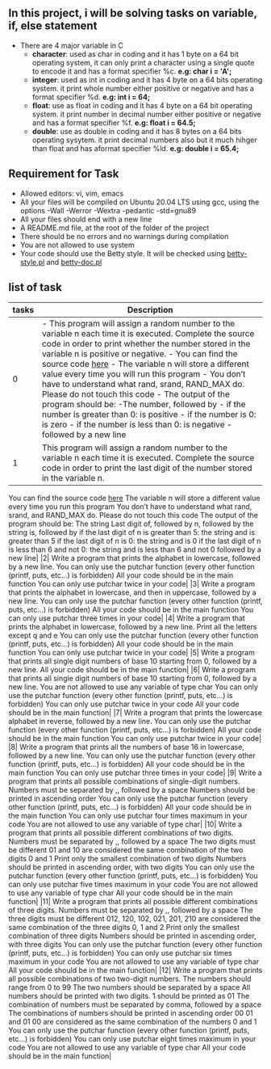 ## In this project, i will be solving tasks on variable, if, else statement
- There are 4 major variable in C
	- **character**: used as char in coding and it has 1 byte on a 64 bit operating system, it can only print a character using a single quote to encode it and has a format specifier %c. **e.g: char i = 'A';**
	- **integer**: used as int in coding and it has 4 byte on a 64 bits operating system. it print whole number either positive or negative and has a format specifier %d. **e.g: int i = 64;**
	- **float**: use as float in coding and it has 4 byte on a 64 bit operating system. it print number in decimal number either positive or negative and has a format specifier %f. **e.g: float i = 64.5;**
	- **double**: use as double in coding and it has 8 bytes on a 64 bits operating sysytem. it print decimal numbers also but it much hihger than float and has aformat specifier %ld. **e.g: double i = 65.4;**
## Requirement for Task
- Allowed editors: vi, vim, emacs
- All your files will be compiled on Ubuntu 20.04 LTS using gcc, using the options -Wall -Werror -Wextra -pedantic -std=gnu89
- All your files should end with a new line
- A README.md file, at the root of the folder of the project
- There should be no errors and no warnings during compilation
- You are not allowed to use system
- Your code should use the Betty style. It will be checked using [betty-style.pl](https://github.com/holbertonschool/Betty/blob/master/betty-style.pl) and [betty-doc.pl](https://github.com/holbertonschool/Betty/blob/master/betty-doc.pl)
## list of task

|tasks| Description|
|---|---|
|0|  - This program will assign a random number to the variable n each time it is executed. Complete the source code in order to print whether the number stored in the variable n is positive or negative. - You can find the source code [here](https://github.com/holbertonschool/0x01.c/blob/master/0-positive_or_negative_c) - The variable n will store a different value every time you will run this program - You don’t have to understand what rand, srand, RAND_MAX do. Please do not touch this code - The output of the program should be: -The number, followed by - if the number is greater than 0: is positive - if the number is 0: is zero - if the number is less than 0: is negative - followed by a new line|
|1| This program will assign a random number to the variable n each time it is executed. Complete the source code in order to print the last digit of the number stored in the variable n.
You can find the source code [here](https://github.com/holbertonschool/0x01.c/blob/master/1-last_digit_c)
The variable n will store a different value every time you run this program
You don’t have to understand what rand, srand, and RAND_MAX do. Please do not touch this code
The output of the program should be:
The string Last digit of, followed by
n, followed by
the string is, followed by
if the last digit of n is greater than 5: the string and is greater than 5
if the last digit of n is 0: the string and is 0
if the last digit of n is less than 6 and not 0: the string and is less than 6 and not 0
followed by a new line|
|2| Write a program that prints the alphabet in lowercase, followed by a new line.
You can only use the putchar function (every other function (printf, puts, etc…) is forbidden)
All your code should be in the main function
You can only use putchar twice in your code|
|3| Write a program that prints the alphabet in lowercase, and then in uppercase, followed by a new line.
You can only use the putchar function (every other function (printf, puts, etc…) is forbidden)
All your code should be in the main function
You can only use putchar three times in your code|
|4| Write a program that prints the alphabet in lowercase, followed by a new line.
Print all the letters except q and e
You can only use the putchar function (every other function (printf, puts, etc…) is forbidden)
All your code should be in the main function
You can only use putchar twice in your code|
|5| Write a program that prints all single digit numbers of base 10 starting from 0, followed by a new line.
All your code should be in the main function|
|6| Write a program that prints all single digit numbers of base 10 starting from 0, followed by a new line.
You are not allowed to use any variable of type char
You can only use the putchar function (every other function (printf, puts, etc…) is forbidden)
You can only use putchar twice in your code
All your code should be in the main function|
|7| Write a program that prints the lowercase alphabet in reverse, followed by a new line.
You can only use the putchar function (every other function (printf, puts, etc…) is forbidden)
All your code should be in the main function
You can only use putchar twice in your code|
|8| Write a program that prints all the numbers of base 16 in lowercase, followed by a new line.
You can only use the putchar function (every other function (printf, puts, etc…) is forbidden)
All your code should be in the main function
You can only use putchar three times in your code|
|9| Write a program that prints all possible combinations of single-digit numbers.
Numbers must be separated by ,, followed by a space
Numbers should be printed in ascending order
You can only use the putchar function (every other function (printf, puts, etc…) is forbidden)
All your code should be in the main function
You can only use putchar four times maximum in your code
You are not allowed to use any variable of type char|
|10| Write a program that prints all possible different combinations of two digits.
Numbers must be separated by ,, followed by a space
The two digits must be different
01 and 10 are considered the same combination of the two digits 0 and 1
Print only the smallest combination of two digits
Numbers should be printed in ascending order, with two digits
You can only use the putchar function (every other function (printf, puts, etc…) is forbidden)
You can only use putchar five times maximum in your code
You are not allowed to use any variable of type char
All your code should be in the main function|
|11| Write a program that prints all possible different combinations of three digits.
Numbers must be separated by ,, followed by a space
The three digits must be different
012, 120, 102, 021, 201, 210 are considered the same combination of the three digits 0, 1 and 2
Print only the smallest combination of three digits
Numbers should be printed in ascending order, with three digits
You can only use the putchar function (every other function (printf, puts, etc…) is forbidden)
You can only use putchar six times maximum in your code
You are not allowed to use any variable of type char
All your code should be in the main function|
|12| Write a program that prints all possible combinations of two two-digit numbers.
The numbers should range from 0 to 99
The two numbers should be separated by a space
All numbers should be printed with two digits. 1 should be printed as 01
The combination of numbers must be separated by comma, followed by a space
The combinations of numbers should be printed in ascending order
00 01 and 01 00 are considered as the same combination of the numbers 0 and 1
You can only use the putchar function (every other function (printf, puts, etc…) is forbidden)
You can only use putchar eight times maximum in your code
You are not allowed to use any variable of type char
All your code should be in the main function|
